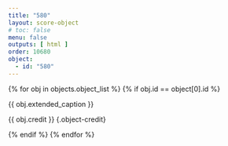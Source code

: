 ```yaml
---
title: "580"
layout: score-object
# toc: false
menu: false
outputs: [ html ]
order: 10680
object:
  - id: "580"
---
```


{% for obj in objects.object_list %}
{% if obj.id == object[0].id %}

{{ obj.extended_caption }}

{{ obj.credit }} {.object-credit}

{% endif %}
{% endfor %}
